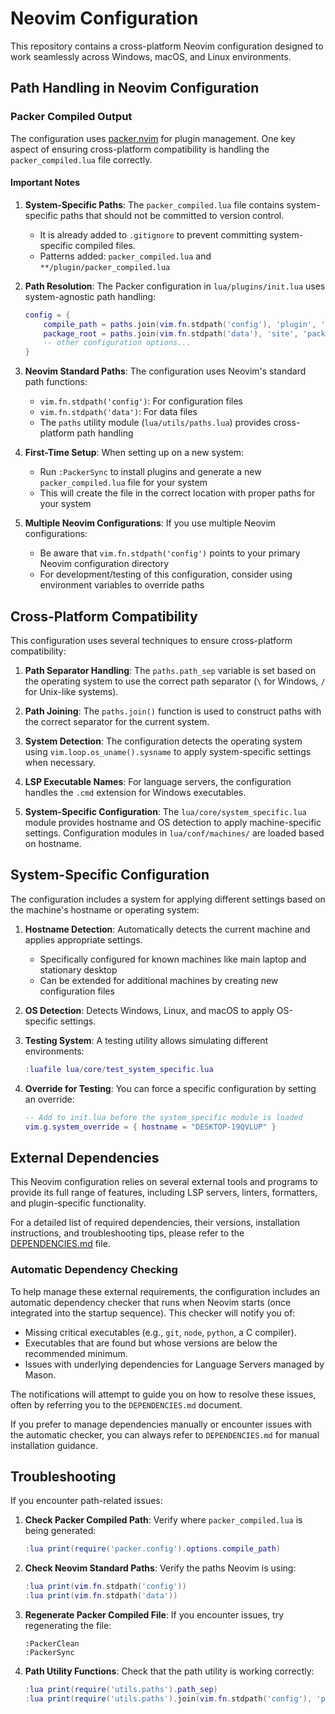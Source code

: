 # Neovim Configuration

This repository contains a cross-platform Neovim configuration designed to work seamlessly across Windows, macOS, and Linux environments.

## Path Handling in Neovim Configuration

### Packer Compiled Output

The configuration uses [packer.nvim](https://github.com/wbthomason/packer.nvim) for plugin management. One key aspect of ensuring cross-platform compatibility is handling the `packer_compiled.lua` file correctly.

#### Important Notes

1. **System-Specific Paths**: The `packer_compiled.lua` file contains system-specific paths that should not be committed to version control.
   - It is already added to `.gitignore` to prevent committing system-specific compiled files.
   - Patterns added: `packer_compiled.lua` and `**/plugin/packer_compiled.lua`

2. **Path Resolution**: The Packer configuration in `lua/plugins/init.lua` uses system-agnostic path handling:
   ```lua
   config = {
       compile_path = paths.join(vim.fn.stdpath('config'), 'plugin', 'packer_compiled.lua'),
       package_root = paths.join(vim.fn.stdpath('data'), 'site', 'pack'),
       -- other configuration options...
   }
   ```

3. **Neovim Standard Paths**: The configuration uses Neovim's standard path functions:
   - `vim.fn.stdpath('config')`: For configuration files
   - `vim.fn.stdpath('data')`: For data files
   - The `paths` utility module (`lua/utils/paths.lua`) provides cross-platform path handling

4. **First-Time Setup**: When setting up on a new system:
   - Run `:PackerSync` to install plugins and generate a new `packer_compiled.lua` file for your system
   - This will create the file in the correct location with proper paths for your system

5. **Multiple Neovim Configurations**: If you use multiple Neovim configurations:
   - Be aware that `vim.fn.stdpath('config')` points to your primary Neovim configuration directory
   - For development/testing of this configuration, consider using environment variables to override paths

## Cross-Platform Compatibility

This configuration uses several techniques to ensure cross-platform compatibility:

1. **Path Separator Handling**: The `paths.path_sep` variable is set based on the operating system to use the correct path separator (`\` for Windows, `/` for Unix-like systems).

2. **Path Joining**: The `paths.join()` function is used to construct paths with the correct separator for the current system.

3. **System Detection**: The configuration detects the operating system using `vim.loop.os_uname().sysname` to apply system-specific settings when necessary.

4. **LSP Executable Names**: For language servers, the configuration handles the `.cmd` extension for Windows executables.

5. **System-Specific Configuration**: The `lua/core/system_specific.lua` module provides hostname and OS detection to apply machine-specific settings. Configuration modules in `lua/conf/machines/` are loaded based on hostname.

## System-Specific Configuration

The configuration includes a system for applying different settings based on the machine's hostname or operating system:

1. **Hostname Detection**: Automatically detects the current machine and applies appropriate settings.
   - Specifically configured for known machines like main laptop and stationary desktop
   - Can be extended for additional machines by creating new configuration files

2. **OS Detection**: Detects Windows, Linux, and macOS to apply OS-specific settings.

3. **Testing System**: A testing utility allows simulating different environments:
   ```lua
   :luafile lua/core/test_system_specific.lua
   ```

4. **Override for Testing**: You can force a specific configuration by setting an override:
   ```lua
   -- Add to init.lua before the system_specific module is loaded
   vim.g.system_override = { hostname = "DESKTOP-19QVLUP" }
   ```

## External Dependencies

This Neovim configuration relies on several external tools and programs to provide its full range of features, including LSP servers, linters, formatters, and plugin-specific functionality.

For a detailed list of required dependencies, their versions, installation instructions, and troubleshooting tips, please refer to the [DEPENDENCIES.md](DEPENDENCIES.md) file.

### Automatic Dependency Checking

To help manage these external requirements, the configuration includes an automatic dependency checker that runs when Neovim starts (once integrated into the startup sequence). This checker will notify you of:

- Missing critical executables (e.g., `git`, `node`, `python`, a C compiler).
- Executables that are found but whose versions are below the recommended minimum.
- Issues with underlying dependencies for Language Servers managed by Mason.

The notifications will attempt to guide you on how to resolve these issues, often by referring you to the `DEPENDENCIES.md` document.

If you prefer to manage dependencies manually or encounter issues with the automatic checker, you can always refer to `DEPENDENCIES.md` for manual installation guidance.

## Troubleshooting

If you encounter path-related issues:

1. **Check Packer Compiled Path**: Verify where `packer_compiled.lua` is being generated:
   ```lua
   :lua print(require('packer.config').options.compile_path)
   ```

2. **Check Neovim Standard Paths**: Verify the paths Neovim is using:
   ```lua
   :lua print(vim.fn.stdpath('config'))
   :lua print(vim.fn.stdpath('data'))
   ```

3. **Regenerate Packer Compiled File**: If you encounter issues, try regenerating the file:
   ```
   :PackerClean
   :PackerSync
   ```

4. **Path Utility Functions**: Check that the path utility is working correctly:
   ```lua
   :lua print(require('utils.paths').path_sep)
   :lua print(require('utils.paths').join(vim.fn.stdpath('config'), 'plugin'))
   ``` 